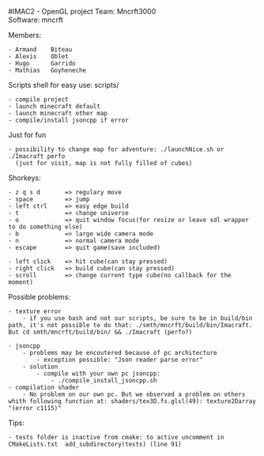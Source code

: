 #IMAC2 - OpenGL project
Team: 		Mncrft3000  
Software:	mncrft

Members:  

	- Armand 	Biteau
	- Alexis 	Oblet
	- Hugo  	Garrido
	- Mathias 	Goyheneche
	
Scripts shell for easy use: scripts/  

	- compile project
	- launch minecraft default
	- launch minecraft other map
	- compile/install jsoncpp if error 

Just for fun  
	
	- possibility to change map for adventure: ./launchNice.sh or ./Imacraft perfo 
	  (just for visit, map is not fully filled of cubes)

Shorkeys:  

	- z q s d 		=> regulary move
	- space   		=> jump
	- left ctrl 	=> easy edge build
	- t 			=> change universe
	- o 			=> quit window focus(for resize or leave sdl wrapper to do something else) 
	- b 			=> large wide camera mode
	- n 			=> normal camera mode
	- escape 		=> quit game(save included)

	- left click 	=> hit cube(can stay pressed)
	- right click 	=> build cube(can stay pressed)
	- scroll 		=> change current type cube(no callback for the moment)


Possible problems:  

	- texture error
		- if you use bash and not our scripts, be sure to be in build/bin path, it's not possible to do that: ./smth/mncrft/build/bin/Imacraft. But cd smth/mncrft/build/bin/ && ./Imacraft (perfo?)

	- jsoncpp
		- problems may be encoutered because of pc architecture
			- exception possible: "Json reader parse error"
		- solution
			- compile with your own pc jsoncpp:
				- ./compile_install_jsoncpp.sh
	- compilation shader
		- No problem on our own pc. But we observed a problem on others whith following function at: shaders/tex3D.fs.glsl(49): texture2Darray "(error c1115)" 


Tips:  

	- tests folder is inactive from cmake: to active uncomment in CMakeLists.txt  add_subdirectory(tests) (line 91)
